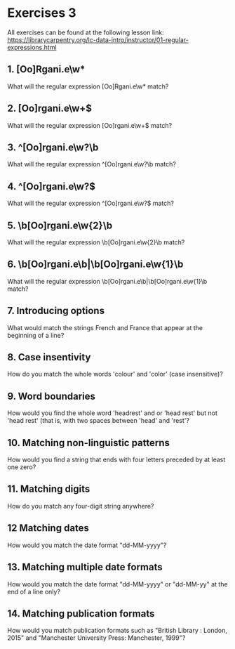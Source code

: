 # Exercises 3

All exercises can be found at the following lesson link: https://librarycarpentry.org/lc-data-intro/instructor/01-regular-expressions.html



## 1. [Oo]Rgani.e\w*
What will the regular expression [Oo]Rgani.e\w* match?

## 2. [Oo]rgani.e\w+$
What will the regular expression [Oo]rgani.e\w+$ match?

## 3. ^[Oo]rgani.e\w?\b
What will the regular expression ^[Oo]rgani.e\w?\b match?

## 4. ^[Oo]rgani.e\w?$
What will the regular expression ^[Oo]rgani.e\w?$ match?

## 5. \b[Oo]rgani.e\w{2}\b
What will the regular expression \b[Oo]rgani.e\w{2}\b match?

## 6. \b[Oo]rgani.e\b|\b[Oo]rgani.e\w{1}\b
What will the regular expression \b[Oo]rgani.e\b|\b[Oo]rgani.e\w{1}\b match?



## 7. Introducing options
What would match the strings French and France that appear at the beginning of a line?

## 8. Case insentivity
How do you match the whole words 'colour' and 'color' (case insensitive)?

## 9. Word boundaries
How would you find the whole word 'headrest' and or 'head rest' but not 'head  rest' (that is, with two spaces between 'head' and 'rest'?

## 10. Matching non-linguistic patterns
How would you find a string that ends with four letters preceded by at least one zero?

## 11. Matching digits
How do you match any four-digit string anywhere?

## 12 Matching dates
How would you match the date format "dd-MM-yyyy"?

## 13. Matching multiple date formats
How would you match the date format "dd-MM-yyyy" or "dd-MM-yy" at the end of a line only?

## 14. Matching publication formats
How would you match publication formats such as "British Library : London, 2015" and "Manchester University Press: Manchester, 1999"?

